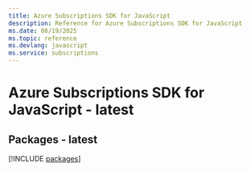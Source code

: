 ```yaml
---
title: Azure Subscriptions SDK for JavaScript
description: Reference for Azure Subscriptions SDK for JavaScript
ms.date: 08/19/2025
ms.topic: reference
ms.devlang: javascript
ms.service: subscriptions
---
```

# Azure Subscriptions SDK for JavaScript - latest
## Packages - latest
[!INCLUDE [packages](subscriptions-index.md)]